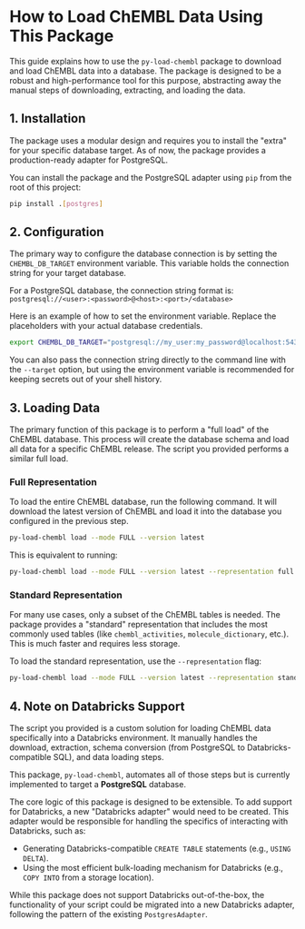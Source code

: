 # How to Load ChEMBL Data Using This Package

This guide explains how to use the `py-load-chembl` package to download and load ChEMBL data into a database. The package is designed to be a robust and high-performance tool for this purpose, abstracting away the manual steps of downloading, extracting, and loading the data.

## 1. Installation

The package uses a modular design and requires you to install the "extra" for your specific database target. As of now, the package provides a production-ready adapter for PostgreSQL.

You can install the package and the PostgreSQL adapter using `pip` from the root of this project:

```bash
pip install .[postgres]
```

## 2. Configuration

The primary way to configure the database connection is by setting the `CHEMBL_DB_TARGET` environment variable. This variable holds the connection string for your target database.

For a PostgreSQL database, the connection string format is:
`postgresql://<user>:<password>@<host>:<port>/<database>`

Here is an example of how to set the environment variable. Replace the placeholders with your actual database credentials.

```bash
export CHEMBL_DB_TARGET="postgresql://my_user:my_password@localhost:5432/chembl_db"
```

You can also pass the connection string directly to the command line with the `--target` option, but using the environment variable is recommended for keeping secrets out of your shell history.

## 3. Loading Data

The primary function of this package is to perform a "full load" of the ChEMBL database. This process will create the database schema and load all data for a specific ChEMBL release. The script you provided performs a similar full load.

### Full Representation

To load the entire ChEMBL database, run the following command. It will download the latest version of ChEMBL and load it into the database you configured in the previous step.

```bash
py-load-chembl load --mode FULL --version latest
```

This is equivalent to running:
```bash
py-load-chembl load --mode FULL --version latest --representation full
```

### Standard Representation

For many use cases, only a subset of the ChEMBL tables is needed. The package provides a "standard" representation that includes the most commonly used tables (like `chembl_activities`, `molecule_dictionary`, etc.). This is much faster and requires less storage.

To load the standard representation, use the `--representation` flag:

```bash
py-load-chembl load --mode FULL --version latest --representation standard
```

## 4. Note on Databricks Support

The script you provided is a custom solution for loading ChEMBL data specifically into a Databricks environment. It manually handles the download, extraction, schema conversion (from PostgreSQL to Databricks-compatible SQL), and data loading steps.

This package, `py-load-chembl`, automates all of those steps but is currently implemented to target a **PostgreSQL** database.

The core logic of this package is designed to be extensible. To add support for Databricks, a new "Databricks adapter" would need to be created. This adapter would be responsible for handling the specifics of interacting with Databricks, such as:
- Generating Databricks-compatible `CREATE TABLE` statements (e.g., `USING DELTA`).
- Using the most efficient bulk-loading mechanism for Databricks (e.g., `COPY INTO` from a storage location).

While this package does not support Databricks out-of-the-box, the functionality of your script could be migrated into a new Databricks adapter, following the pattern of the existing `PostgresAdapter`.
